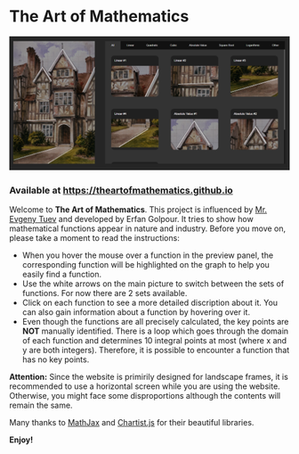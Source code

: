 # The Art of Mathematics

![Screenshot of the project](screenshots/1.png)

### Available at https://theartofmathematics.github.io

Welcome to __The Art of Mathematics__. This project is influenced by [Mr. Evgeny Tuev](http://pattisonhighschool.ca/teachers/mr-evgeny-tuev/) and developed by Erfan Golpour. It tries to show how mathematical functions appear in nature and industry. Before you move on, please take a moment to read the instructions:
  
* When you hover the mouse over a function in the preview panel, the corresponding function will be highlighted on the graph to help you easily find a function.
* Use the white arrows on the main picture to switch between the sets of functions. For now there are 2 sets available.
* Click on each function to see a more detailed discription about it. You can also gain information about a function by hovering over it.
* Even though the functions are all precisely calculated, the key points are __NOT__ manually identified. There is a loop which goes through the domain of each function and determines 10 integral points at most (where x and y are both integers). Therefore, it is possible to encounter a function that has no key points.

__Attention:__
Since the website is primirily designed for landscape frames, it is recommended to use a horizontal screen while you are using the website. Otherwise, you might face some disproportions although the contents will remain the same.


Many thanks to [MathJax](https://github.com/mathjax/MathJax) and [Chartist.js](https://github.com/gionkunz/chartist-js) for their beautiful libraries.

**Enjoy!**
